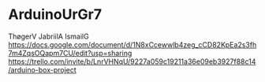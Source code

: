 # ArduinoUrGr7
ThøgerV JabriilA IsmailG
https://docs.google.com/document/d/1N8xCcewwlb4zeg_cCD82KpEa2s3fh7m4ZqsOQapm7CU/edit?usp=sharing
https://trello.com/invite/b/LnrVHNqU/9227a059c19211a36e09eb3927f88c14/arduino-box-project
